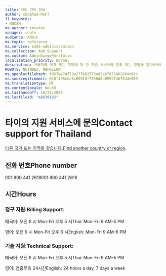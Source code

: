 ```yaml
---
title: 타이 지원 정보
author: cmcatee-MSFT
f1.keywords:
- NOCSH
ms.author: cmcatee
manager: scotv
audience: Admin
ms.topic: reference
ms.service: o365-administration
ms.collection: Adm_Support
ms.custom: AdminSurgePortfolio
localization_priority: Normal
description: 사용자의 국가 또는 지역에 대 한 지원 서비스에 문의 하는 방법을 알아보세요.
ROBOTS: NOINDEX, NOFOLLOW
ms.openlocfilehash: fd67ee74f72e277bb2573ed2a67d510628f4c69c
ms.sourcegitcommit: 628f195cbe3c00910f7350d8b09997a675dde989
ms.translationtype: MT
ms.contentlocale: ko-KR
ms.lasthandoff: 10/21/2020
ms.locfileid: "48639182"
---
```

# <a name="contact-support-for-thailand"></a><span data-ttu-id="226cf-103">타이의 지원 서비스에 문의</span><span class="sxs-lookup"><span data-stu-id="226cf-103">Contact support for Thailand</span></span>

<span data-ttu-id="226cf-104">[다른 국가 또는 지역을 찾습니다](../contact-support-for-business-products.md).</span><span class="sxs-lookup"><span data-stu-id="226cf-104">[Find another country or region](../contact-support-for-business-products.md).</span></span>

## <a name="phone-number"></a><span data-ttu-id="226cf-105">전화 번호</span><span class="sxs-lookup"><span data-stu-id="226cf-105">Phone number</span></span>
<span data-ttu-id="226cf-106">001 800 441 2619</span><span class="sxs-lookup"><span data-stu-id="226cf-106">001 800 441 2619</span></span>

## <a name="hours"></a><span data-ttu-id="226cf-107">시간</span><span class="sxs-lookup"><span data-stu-id="226cf-107">Hours</span></span>
### <a name="billing-support"></a><span data-ttu-id="226cf-108">청구 지원:</span><span class="sxs-lookup"><span data-stu-id="226cf-108">Billing Support:</span></span>

<span data-ttu-id="226cf-109">태국어: 오전 9 시 Mon-Fri 오후 5 시</span><span class="sxs-lookup"><span data-stu-id="226cf-109">Thai: Mon-Fri 9 AM-5 PM</span></span>

<span data-ttu-id="226cf-110">영어: 오전 9 시 Mon-Fri 오후 6 시</span><span class="sxs-lookup"><span data-stu-id="226cf-110">English: Mon-Fri 9 AM-6 PM</span></span>

### <a name="technical-support"></a><span data-ttu-id="226cf-111">기술 지원:</span><span class="sxs-lookup"><span data-stu-id="226cf-111">Technical Support:</span></span>

<span data-ttu-id="226cf-112">태국어: 오전 9 시 Mon-Fri 오후 5 시</span><span class="sxs-lookup"><span data-stu-id="226cf-112">Thai: Mon-Fri 9 AM-5 PM</span></span>

<span data-ttu-id="226cf-113">영어: 연중무휴 24시간</span><span class="sxs-lookup"><span data-stu-id="226cf-113">English: 24 hours a day, 7 days a week</span></span>
